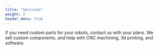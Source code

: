 ```yaml
---
title: "Services"
weight: 2
header_menu: true
---
```


If you need custom parts for your robots, contact us with your plans.
We sell custom components, and help with CNC machining, 3d printing, and software.


